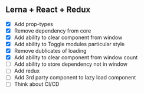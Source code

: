 ## Lerna + React + Redux

- [X] Add prop-types
- [X] Remove dependency from core
- [X] Add ability to clear component from window
- [X] Add ability to Toggle modules particular style
- [X] Remove dublicates of loading
- [X] Add ability to clear component from window count
- [ ] Add ability to store dependency not in window
- [ ] Add redux
- [ ] Add 3rd party component to lazy load component
- [ ] Think about CI/CD 

